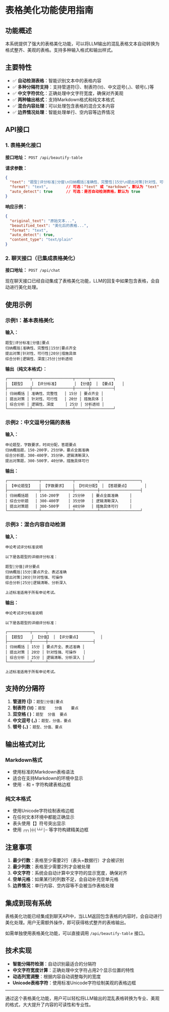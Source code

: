 # 表格美化功能使用指南

## 功能概述

本系统提供了强大的表格美化功能，可以将LLM输出的混乱表格文本自动转换为格式整齐、美观的表格。支持多种输入格式和输出样式。

## 主要特性

- ✅ **自动检测表格**：智能识别文本中的表格内容
- ✅ **多种分隔符支持**：支持管道符(|)、制表符(\t)、中文逗号(，)、顿号(、)等
- ✅ **中文字符优化**：正确处理中文字符宽度，确保对齐美观
- ✅ **两种输出格式**：支持Markdown格式和纯文本格式
- ✅ **混合内容处理**：可以处理包含表格的混合文本内容
- ✅ **边界情况处理**：智能处理单行、空内容等边界情况

## API接口

### 1. 表格美化接口

**接口地址：** `POST /api/beautify-table`

**请求参数：**
```json
{
  "text": "题型|评分标准|分值\n归纳概括|准确性、完整性|15分\n提出对策|针对性、可行性|20分",
  "format": "text",        // 可选："text" 或 "markdown"，默认为 "text"
  "auto_detect": true      // 可选：是否自动检测表格，默认为 true
}
```

**响应示例：**
```json
{
  "original_text": "原始文本...",
  "beautified_text": "美化后的表格...",
  "format": "text",
  "auto_detect": true,
  "content_type": "text/plain"
}
```

### 2. 聊天接口（已集成表格美化）

**接口地址：** `POST /api/chat`

现在聊天接口已经自动集成了表格美化功能，LLM的回复中如果包含表格，会自动进行美化处理。

## 使用示例

### 示例1：基本表格美化

**输入：**
```
题型|评分标准|分值|要点
归纳概括|准确性、完整性|15分|要点齐全
提出对策|针对性、可行性|20分|措施具体
综合分析|逻辑性、深度|25分|分析透彻
```

**输出（纯文本格式）：**
```
┌──────────┬──────────────────┬──────┬──────────┐
│ 【题型】   │ 【评分标准】       │ 【分值】 │ 【要点】   │
├──────────┼──────────────────┼──────┼──────────┤
│ 归纳概括 │ 准确性、完整性   │ 15分 │ 要点齐全 │
│ 提出对策 │ 针对性、可行性   │ 20分 │ 措施具体 │
│ 综合分析 │ 逻辑性、深度     │ 25分 │ 分析透彻 │
└──────────┴──────────────────┴──────┴──────────┘
```

### 示例2：中文逗号分隔的表格

**输入：**
```
申论题型，字数要求，时间分配，答题要点
归纳概括题，150-200字，25分钟，要点全面准确
综合分析题，300-400字，35分钟，逻辑清晰深入
提出对策题，300-500字，40分钟，措施具体可行
```

**输出：**
```
┌──────────────┬──────────────┬──────────┬──────────────────┐
│ 【申论题型】   │ 【字数要求】   │ 【时间分配】 │ 【答题要点】       │
├──────────────┼──────────────┼──────────┼──────────────────┤
│ 归纳概括题   │ 150-200字    │ 25分钟   │ 要点全面准确     │
│ 综合分析题   │ 300-400字    │ 35分钟   │ 逻辑清晰深入     │
│ 提出对策题   │ 300-500字    │ 40分钟   │ 措施具体可行     │
└──────────────┴──────────────┴──────────┴──────────────────┘
```

### 示例3：混合内容自动检测

**输入：**
```
申论考试评分标准说明

以下是各题型的详细评分标准：

题型|分值|评分要点
归纳概括|15分|要点齐全、表述准确
提出对策|20分|针对性强、可操作
综合分析|25分|逻辑清晰、分析深入

上述标准适用于所有申论考试。
```

**输出：**
```
申论考试评分标准说明

以下是各题型的详细评分标准：

┌──────────┬──────┬────────────────────┐
│ 【题型】   │ 【分值】 │ 【评分要点】         │
├──────────┼──────┼────────────────────┤
│ 归纳概括 │ 15分 │ 要点齐全、表述准确 │
│ 提出对策 │ 20分 │ 针对性强、可操作   │
│ 综合分析 │ 25分 │ 逻辑清晰、分析深入 │
└──────────┴──────┴────────────────────┘

上述标准适用于所有申论考试。
```

## 支持的分隔符

1. **管道符 (|)**：`题型|分值|要点`
2. **制表符 (\t)**：`题型    分值    要点`
3. **双空格 (  )**：`题型  分值  要点`
4. **中文逗号 (，)**：`题型，分值，要点`
5. **顿号 (、)**：`题型、分值、要点`

## 输出格式对比

### Markdown格式
- 使用标准的Markdown表格语法
- 适合在支持Markdown的环境中显示
- 使用 `-` 和 `+` 字符构建表格边框

### 纯文本格式
- 使用Unicode字符绘制表格边框
- 在任何文本环境中都能正确显示
- 表头使用【】符号突出显示
- 使用 `┌┬┐├┼┤└┴┘│─` 等字符构建精美边框

## 注意事项

1. **最少行数**：表格至少需要2行（表头+数据行）才会被识别
2. **最少列数**：表格至少需要2列才会被处理
3. **中文字符**：系统会自动计算中文字符的显示宽度，确保对齐
4. **空单元格**：如果某行的列数不足，会自动补充空单元格
5. **边界情况**：单行内容、空内容等不会被当作表格处理

## 集成到现有系统

表格美化功能已经集成到聊天API中，当LLM返回包含表格的内容时，会自动进行美化处理。用户无需额外操作，即可获得格式整齐的表格输出。

如需单独使用表格美化功能，可以直接调用 `/api/beautify-table` 接口。

## 技术实现

- **智能分隔符检测**：自动识别最适合的分隔符
- **中文字符宽度计算**：正确处理中文字符占用2个显示位置的特性
- **动态列宽调整**：根据内容自动调整每列的宽度
- **Unicode表格字符**：使用标准Unicode字符绘制美观的表格边框

---

通过这个表格美化功能，用户可以轻松将LLM输出的混乱表格转换为专业、美观的格式，大大提升了内容的可读性和专业性。